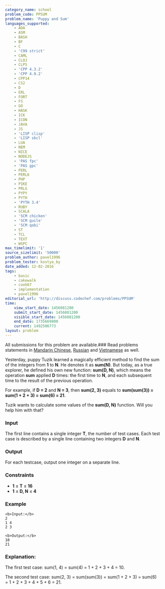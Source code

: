 ```yaml
---
category_name: school
problem_code: PPSUM
problem_name: 'Puppy and Sum'
languages_supported:
    - ADA
    - ASM
    - BASH
    - BF
    - C
    - 'C99 strict'
    - CAML
    - CLOJ
    - CLPS
    - 'CPP 4.3.2'
    - 'CPP 4.9.2'
    - CPP14
    - CS2
    - D
    - ERL
    - FORT
    - FS
    - GO
    - HASK
    - ICK
    - ICON
    - JAVA
    - JS
    - 'LISP clisp'
    - 'LISP sbcl'
    - LUA
    - NEM
    - NICE
    - NODEJS
    - 'PAS fpc'
    - 'PAS gpc'
    - PERL
    - PERL6
    - PHP
    - PIKE
    - PRLG
    - PYPY
    - PYTH
    - 'PYTH 3.4'
    - RUBY
    - SCALA
    - 'SCM chicken'
    - 'SCM guile'
    - 'SCM qobi'
    - ST
    - TCL
    - TEXT
    - WSPC
max_timelimit: '1'
source_sizelimit: '50000'
problem_author: pavel1996
problem_tester: kostya_by
date_added: 12-02-2016
tags:
    - basic
    - cakewalk
    - cook67
    - implementation
    - pavel1996
editorial_url: 'http://discuss.codechef.com/problems/PPSUM'
time:
    view_start_date: 1456081200
    submit_start_date: 1456081200
    visible_start_date: 1456081200
    end_date: 1735669800
    current: 1492506773
layout: problem
---
```

All submissions for this problem are available.###  Read problems statements in [Mandarin Chinese](http://www.codechef.com/download/translated/COOK67/mandarin/PPSUM.pdf), [Russian](http://www.codechef.com/download/translated/COOK67/russian/PPSUM.pdf) and [Vietnamese](http://www.codechef.com/download/translated/COOK67/vietnamese/PPSUM.pdf) as well.

Yesterday, puppy Tuzik learned a magically efficient method to find the sum of the integers from **1** to **N**. He denotes it as **sum(N)**. But today, as a true explorer, he defined his own new function: **sum(D, N)**, which means the operation **sum** applied **D** times: the first time to **N**, and each subsequent time to the result of the previous operation.

For example, if **D = 2** and **N = 3**, then **sum(2, 3)** equals to **sum(sum(3)) = sum(1 + 2 + 3) = sum(6) = 21**.

Tuzik wants to calculate some values of the **sum(D, N)** function. Will you help him with that?

### Input

The first line contains a single integer **T**, the number of test cases. Each test case is described by a single line containing two integers **D** and **N**.

### Output

For each testcase, output one integer on a separate line.

### Constraints

- **1** ≤ **T** ≤ **16**
- **1** ≤ **D, N** ≤ **4**

### Example

```
<b>Input:</b>
2
1 4
2 3

<b>Output:</b>
10
21

```
### Explanation:

The first test case: sum(1, 4) = sum(4) = 1 + 2 + 3 + 4 = 10.

The second test case: sum(2, 3) = sum(sum(3)) = sum(1 + 2 + 3) = sum(6) = 1 + 2 + 3 + 4 + 5 + 6 = 21.
